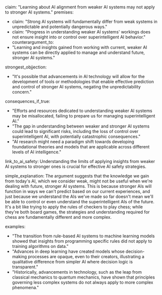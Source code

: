 claim: "Learning about AI alignment from weaker AI systems may not apply to stronger AI systems."
premises:
  - claim: "Strong AI systems will fundamentally differ from weak systems in unpredictable and potentially dangerous ways."
  - claim: "Progress in understanding weaker AI systems' workings does not ensure insight into or control over superintelligent AI behavior."
counterargument_to:
  - "Learning and insights gained from working with current, weaker AI systems can be directly applied to manage and understand future, stronger AI systems."

strongest_objjection:
  - "It's possible that advancements in AI technology will allow for the development of tools or methodologies that enable effective prediction and control of stronger AI systems, negating the unpredictability concern."

consequences_if_true:
  - "Efforts and resources dedicated to understanding weaker AI systems may be misallocated, failing to prepare us for managing superintelligent AI."
  - "The gap in understanding between weaker and stronger AI systems could lead to significant risks, including the loss of control over superintelligent AI, with potentially catastrophic consequences."
  - "AI research might need a paradigm shift towards developing foundational theories and models that are applicable across different levels of AI intelligence."

link_to_ai_safety: Understanding the limits of applying insights from weaker AI systems to stronger ones is crucial for effective AI safety strategies.

simple_explanation: The argument suggests that the knowledge we gain from today's AI, which we consider weak, might not be useful when we're dealing with future, stronger AI systems. This is because stronger AIs will function in ways we can't predict based on our current experiences, and just because we understand the AIs we've made so far doesn't mean we'll be able to control or even understand the superintelligent AIs of the future. It's a bit like trying to apply the rules of checkers to play chess; while they're both board games, the strategies and understanding required for chess are fundamentally different and more complex.

examples:
  - "The transition from rule-based AI systems to machine learning models showed that insights from programming specific rules did not apply to training algorithms on data."
  - "Advances in deep learning have created models whose decision-making processes are opaque, even to their creators, illustrating a qualitative difference from simpler AI where decision logic is transparent."
  - "Historically, advancements in technology, such as the leap from classical mechanics to quantum mechanics, have shown that principles governing less complex systems do not always apply to more complex phenomena."